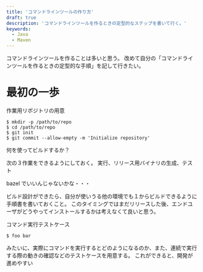 ```yaml
---
title: 'コマンドラインツールの作り方'
draft: true
description: 'コマンドラインツールを作るときの定型的なステップを書いて行く。'
keywords:
  - Java
  - Maven
---
```


コマンドラインツールを作ることは多いと思う。
改めて自分の「コマンドラインツールを作るときの定型的な手順」を記して行きたい。

最初の一歩
====

作業用リポジトリの用意

```
$ mkdir -p /path/to/repo
$ cd /path/to/repo
$ git init
$ git commit --allow-empty -m 'Initialize repository'
```

何を使ってビルドするか？

次の３作業をできるようにしておく。
実行、リリース用バイナリの生成、テスト

bazel でいいんじゃないかな・・・

ビルド設計ができたら、自分が使いうる他の環境でも１からビルドできるように手順書を書いておくこと。
このタイミングではまだリリースした後、エンドユーザがどうやってインストールするかは考えなくて良いと思う。


コマンド実行テストケース

```
$ foo bar
```

みたいに、実際にコマンドを実行するとどのようになるのか、また、連続で実行する際の動きの確認などのテストケースを用意する。
これができると、開発が進めやすい
